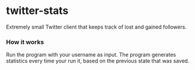 # twitter-stats

Extremely small Twitter client that keeps track of lost and gained followers.

### How it works
Run the program with your username as input. The program generates statistics every time your run it, based on the previous state that was saved.
